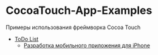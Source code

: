 # CocoaTouch-App-Examples
Примеры использования фреймворка Cocoa Touch

  - [ToDo List][todo-repo-url]
      - [Разработка мобильного приложения для iPhone][todo-post-url]

   [todo-repo-url]: <https://github.com/devtype-blogspot-com/CocoaTouch-App-Examples/tree/master/ToDo%20List>
   [todo-post-url]: <http://devtype.blogspot.com/2016/02/Razrabotka-mobilnogo-prilozheniya-dlya-iPhone.html>
